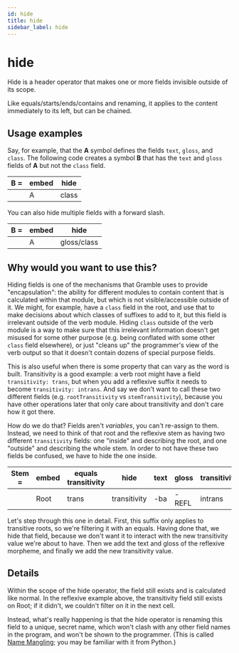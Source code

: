 ```yaml
---
id: hide
title: hide
sidebar_label: hide
---
```


# hide

Hide is a header operator that makes one or more fields invisible outside of its scope.

Like equals/starts/ends/contains and renaming, it applies to the content immediately to its left, but can be chained.

## Usage examples

Say, for example, that the **A** symbol defines the fields `text`, `gloss`, and `class`.  The following code creates a symbol **B** that has the `text` and `gloss` fields of **A** but not the `class` field. 

| **B =** | **embed** | **hide** |
|----|----|-----|
|    | A | class |

You can also hide multiple fields with a forward slash.

| **B =** | **embed** | **hide** |
|----|----|-----|
|    | A | gloss/class |


## Why would you want to use this?

Hiding fields is one of the mechanisms that Gramble uses to provide "encapsulation": the ability for different modules to contain content that is calculated within that module, but which is not visible/accessible outside of it.  We might, for example, have a `class` field in the root, and use that to make decisions about which classes of suffixes to add to it, but this field is irrelevant outside of the verb module.  Hiding `class` outside of the verb module is a way to make sure that this irrelevant information doesn't get misused for some other purpose (e.g. being conflated with some other `class` field elsewhere), or just "cleans up" the programmer's view of the verb output so that it doesn't contain dozens of special purpose fields.

This is also useful when there is some property that can vary as the word is built.  Transitivity is a good example: a verb root might have a field `transitivity: trans`, but when you add a reflexive suffix it needs to become `transitivity: intrans`.  And say we don't want to call these two different fields (e.g. `rootTransitivity` vs `stemTransitivity`), because you have other operations later that only care about transitivity and don't care how it got there.

How do we do that?  Fields aren't *variables*, you can't re-assign to them.  Instead, we need to think of that root and the reflexive stem as having two different `transitivity` fields: one "inside" and describing the root, and one "outside" and describing the whole stem.  In order to not have these two fields be confused, we have to hide the one inside.

| **Stem =** | **embed** | **equals transitivity** | **hide** | **text** | **gloss** | **transitivity** |
|----|----|-----|-----|-----|----|----|
|    | Root | trans | transitivity | -ba | -REFL | intrans |

Let's step through this one in detail.  First, this suffix only applies to transitive roots, so we're filtering it with an equals.  Having done that, we hide that field, because we don't want it to interact with the new transitivity value we're about to have.  Then we add the text and gloss of the reflexive morpheme, and finally we add the new transitivity value.

## Details

Within the scope of the hide operator, the field still exists and is calculated like normal.  In the reflexive example above, the transitivity field still exists on Root; if it didn't, we couldn't filter on it in the next cell.

Instead, what's really happening is that the hide operator is renaming this field to a unique, secret name, which won't clash with any other field names in the program, and won't be shown to the programmer.  (This is called [Name Mangling](https://en.wikipedia.org/wiki/Name_mangling); you may be familiar with it from Python.)

